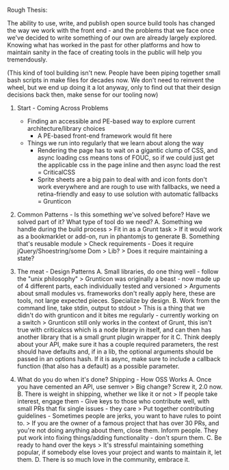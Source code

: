 Rough Thesis:

The ability to use, write, and publish open source build tools has
changed the way we work with the  front end - and the problems that we
face once we've decided to write something of our own are already
largely explored. Knowing what has worked in the past for other
platforms and how to maintain sanity in the face of creating tools in
the public will help you tremendously.

(This kind of tool building isn't new. People have been piping together
small bash scripts in make files for decades now. We don't need to
reinvent the wheel, but we end up doing it a lot anyway, only to find
out that their design decisions back then, make sense for our tooling
now)


1. Start - Coming Across Problems
   * Finding an accessible and PE-based way to explore current
architecture/library choices
      * A PE-based front-end framework would fit here
   * Things we run into regularly that we learn about along the way
      * Rendering the page has to wait on a gigantic clump of CSS,
and async loading css means tons of FOUC, so if we could just get the
applicable css in the page inline and then async load the rest =
CriticalCSS
      * Sprite sheets are a big pain to deal with and icon fonts
don't work everywhere and are rough to use with fallbacks, we need a
retina-friendly and easy to use solution with automatic fallbacks =
Grunticon

2. Common Patterns - Is this something we've solved before? Have we
   solved part of it? What type of tool do we need?
   A. Something we handle during the build process
       > Fit in as a Grunt task
       > If it would work as a bookmarklet or add-on, run in
phantomjs to generate
   B. Something that's reusable module
       > Check requirements - Does it require jQuery/Shoestring/some Dom
       > Lib?
       > Does it require maintaining a state?

3. The meat - Design Patterns
   A. Small libraries, do one thing well - follow the "unix philosophy"
       > Grunticon was originally a beast - now made up of 4
different parts, each individually tested and versioned
       > Arguments about small modules vs. frameworks don't really
apply here, these are tools, not large expected pieces. Specialize by
design.
   B. Work from the command line, take stdin, output to stdout
       > This is a thing that we didn't do with grunticon and it
bites me regularly - currently working on a switch
       > Grunticon still only works in the context of Grunt, this
isn't true with criticalcss which is a node library in itself, and can
then has another library that is a small grunt plugin wrapper for it
   C. Think deeply about your API, make sure it has a couple required
parameters, the rest should have defaults and, if in a lib, the
optional arguments should be passed in an options hash. If it is
async, make sure to include a callback function (that also has a
default) as a possible parameter.

4. What do you do when it's done? Shipping - How OSS Works
   A. Once you have cemented an API, use semver
       > Big change? Screw it, 2.0 now.
   B. There is weight in shipping, whether we like it or not
       > If people take interest, engage them
           - Give keys to those who contribute well, with small PRs
that fix single issues - they care
       > Put together contributing guidelines
           - Sometimes people are jerks, you want to have rules to point
             to.
       > If you are the owner of a famous project that has over 30
PRs, and you're not doing anything about them, close them. Inform
people. They put work into fixing things/adding functionality - don't
spurn them.
   C. Be ready to hand over the keys
       > It's stressful maintaining something popular, if somebody
else loves your project and wants to maintain it, let them.
   D. There is so much love in the community, embrace it.
